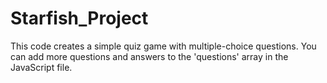 # Starfish_Project

This code creates a simple quiz game with multiple-choice questions. You can add more questions and answers to the 'questions' array in the JavaScript file.
